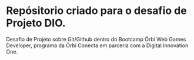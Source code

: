 # Repósitorio criado para o desafio de Projeto DIO.
Desafio de Projeto sobre Git/Github dentro do Bootcamp Órbi Web Games Developer, programa da Órbi Conecta em parceria com a Digital Innovation One.


